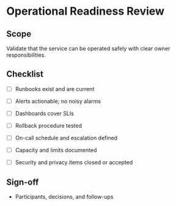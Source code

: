 # Operational Readiness Review

## Scope

Validate that the service can be operated safely with clear owner responsibilities.

## Checklist

- [ ] Runbooks exist and are current
- [ ] Alerts actionable; no noisy alarms
- [ ] Dashboards cover SLIs
- [ ] Rollback procedure tested
- [ ] On-call schedule and escalation defined
- [ ] Capacity and limits documented
- [ ] Security and privacy items closed or accepted


## Sign-off

- Participants, decisions, and follow-ups


